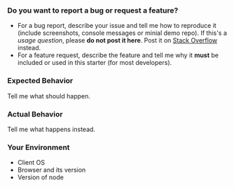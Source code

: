 ### Do you want to report a bug or request a feature?
* For a bug report, describe your issue and tell me how to reproduce it (include screenshots, console messages or minial demo repo). If this's a *usage question*, please **do not post it here**. Post it on [Stack Overflow](https://stackoverflow.com/questions/tagged/reactjs) instead.
* For a feature request, describe the feature and tell me why it **must** be included or used in this starter (for most developers).

### Expected Behavior
Tell me what should happen.

### Actual Behavior
Tell me what happens instead.

### Your Environment
* Client OS
* Browser and its version
* Version of node
